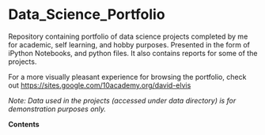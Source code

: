 # Data_Science_Portfolio

Repository containing portfolio of data science projects completed by me for academic, self learning, and hobby purposes. Presented in the form of iPython Notebooks, and python files. It also contains reports for some of the projects.


For a more visually pleasant experience for browsing the portfolio, check out https://sites.google.com/10academy.org/david-elvis

*Note: Data used in the projects (accessed under data directory) is for demonstration purposes only.*

**Contents**
